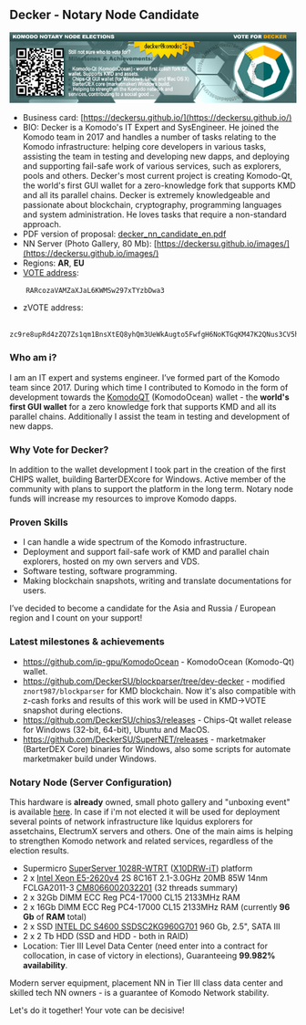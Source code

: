 ## Decker - Notary Node Candidate ##

![](./decker-banner-01.jpg)

- Business card: [https://deckersu.github.io/](https://deckersu.github.io/)
- BIO: Decker is a Komodo's IT Expert and SysEngineer. He joined the Komodo team in 2017 and handles a number of tasks relating to the Komodo infrastructure: helping core developers in various tasks, assisting the team in testing and developing new dapps, and deploying and supporting fail-safe work of various services, such as explorers, pools and others. Decker's most current project is creating Komodo-Qt, the world's first GUI wallet for a zero-knowledge fork that supports KMD and all its parallel chains. Decker is extremely knowledgeable and passionate about blockchain, cryptography, programming languages and system administration. He loves tasks that require a non-standard approach.
- PDF version of proposal: [decker_nn_candidate_en.pdf](https://deckersu.github.io/decker_nn_candidate_en.pdf)
- NN Server (Photo Gallery, 80 Mb): [https://deckersu.github.io/images/](https://deckersu.github.io/images/)
- Regions: **AR**, **EU**
- [VOTE address](https://vote2.explorer.supernet.org/address/RARcozaVAMZaXJaL6KWMSw297xTYzbDwa3): 

```
    RARcozaVAMZaXJaL6KWMSw297xTYzbDwa3
```    
- zVOTE address: 

```
    zc9re8upRd4zZQ7Zs1qm1BnsXtEQ8yhQm3UeWkAugto5FwfgH6NoKTGqKM47K2QNus3CV5h3Kd3wUfzzjctZvj5S3EDFZqH
```

### Who am i? ###

I am an IT expert and systems engineer. I’ve formed part of the Komodo team since 2017. During which time I contributed to Komodo in the form of development towards the [KomodoQT](https://github.com/ip-gpu/KomodoOcean) (KomodoOcean) wallet - the **world's first GUI wallet** for a zero knowledge fork that supports KMD and all its parallel chains. Additionally I assist the team in testing and development of new dapps.

### Why Vote for Decker?  ###

In addition to the wallet development I took part in the creation of the first CHIPS wallet, building BarterDEXcore for Windows. Active member of the community with plans to support the platform in the long term. Notary node funds will increase my resources to improve Komodo dapps. 

### Proven Skills ###

- I can handle a wide spectrum of the Komodo infrastructure.
- Deployment and support fail-safe work of KMD and parallel chain explorers, hosted on my own servers and VDS.
- Software testing, software programming.
- Making blockchain snapshots, writing and translate documentations for users.

I’ve decided to become a candidate for the Asia and Russia / European region and I count on your support!

### Latest milestones & achievements ###

- https://github.com/ip-gpu/KomodoOcean - KomodoOcean (Komodo-Qt) wallet.
- https://github.com/DeckerSU/blockparser/tree/dev-decker - modified `znort987/blockparser` for KMD blockchain. Now it's also compatible with z-cash forks and results of this work will be used in KMD->VOTE snapshot during elections.
- https://github.com/DeckerSU/chips3/releases - Chips-Qt wallet release for Windows (32-bit, 64-bit), Ubuntu and MacOS. 
- https://github.com/DeckerSU/SuperNET/releases - marketmaker (BarterDEX Core) binaries for Windows, also some scripts for automate marketmaker build under Windows.   

### Notary Node (Server Configuration) ###

This hardware is **already** owned, small photo gallery and "unboxing event" is available [here](https://deckersu.github.io/images/). In case if i'm not elected it will be used for deployment several points of network infrastructure like Iquidus explorers for assetchains, ElectrumX servers and others. One of the main aims is helping to strengthen Komodo network and related services, regardless of the election results.  

- Supermicro [SuperServer 1028R-WTRT](https://www.supermicro.com/products/system/1u/1028/sys-1028r-wtrt.cfm) ([X10DRW-iT](https://www.supermicro.com/products/motherboard/Xeon/C600/X10DRW-IT.cfm)) platform
- 2 x [Intel Xeon E5-2620v4](https://ark.intel.com/en/products/92986/Intel-Xeon-Processor-E5-2620-v4-20M-Cache-2_10-GHz) 2S 8C16T 2.1-3.0GHz 20MB 85W 14nm FCLGA2011-3 [CM8066002032201](https://ark.intel.com/en/products/92986/Intel-Xeon-Processor-E5-2620-v4-20M-Cache-2_10-GHz) (32 threads summary) 
- 2 x 32Gb DIMM ECC Reg PC4-17000 CL15 2133MHz RAM
- 2 x 16Gb DIMM ECC Reg PC4-17000 CL15 2133MHz RAM (currently **96 Gb** of **RAM** total)  
- 2 x SSD [INTEL DC S4600 SSDSC2KG960G701](https://ark.intel.com/products/120518/Intel-SSD-DC-S4600-Series-960GB-2_5in-SATA-6Gbs-3D1-TLC) 960 Gb, 2.5", SATA III
- 2 x 2 Tb HDD (SSD and HDD - both in RAID)
- Location: Tier III Level Data Center (need enter into a contract for collocation, in case of victory in elections), Guaranteeing **99.982% availability**. 

Modern server equipment, placement NN in Tier III class data center and skilled tech NN owners - is a guarantee of Komodo Network stability. 

Let's do it together! Your vote can be decisive!

